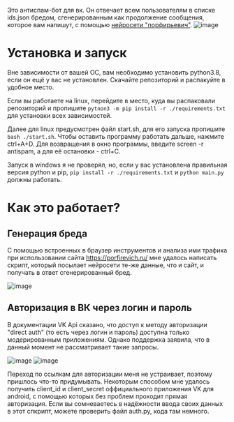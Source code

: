 Это антиспам-бот для вк. Он отвечает всем пользователям в списке ids.json бредом, сгенерированным как продолжение сообщения, которое вам напишут, с помощью [нейросети "порфирьевич"](https://porfirevich.ru/).
![image](https://user-images.githubusercontent.com/33802666/159250720-9b8b5ec5-7d79-4dc8-9159-3fd092d09839.png)

# Установка и запуск
Вне зависимости от вашей ОС, вам необходимо установить python3.8, если он ещё у вас не установлен. 
Скачайте репозиторий и распакуйте в удобное место.

Если вы работаете на linux, перейдите в место, куда вы распаковали репозиторий и пропишите ```pytnon3 -m pip install -r ./requirements.txt``` для установки всех
зависимостей.

Далее для linux предусмотрен файл start.sh, для его запуска пропишите ```bash ./start.sh```. Чтобы оставить программу работать дальше, нажмите ctrl+A+D. Для возвращения
в окно программы, введите screen -r antispam, а для её остановки - ctrl+C.

Запуск в windows я не проверял, но, если у вас установлена правильная версия python и pip, ```pip install -r ./requirements.txt``` и ```python main.py``` должны работать.

# Как это работает?

## Генерация бреда
С помощью встроенных в браузер инструментов и анализа ими трафика при использовании сайта https://porfirevich.ru/ мне удалось написать скрипт, который посылает нейросети те-же данные,
что и сайт, и получать в ответ сгенерированный бред.

![image](https://user-images.githubusercontent.com/33802666/159251104-619ebcf4-03c5-479b-a6a4-7fcc4f016583.png)

## Авторизация в ВК через логин и пароль
В документации VK Api сказано, что доступ к методу авторизации "direct auth" (то есть через логин и пароль) доступна только модерированным приложениям.
Однако поддержка заявила, что в данный момент не рассматривает такие запросы. 

![image](https://user-images.githubusercontent.com/33802666/159251551-4e94087b-9823-41c3-ad88-b7d414fd0b08.png)
![image](https://user-images.githubusercontent.com/33802666/159251629-f8a8bee8-ccbc-4159-86e6-937ccd48d37c.png)

Переход по ссылкам для авторизации меня не устраивает, поэтому пришлось что-то придумывать. Некоторым способом мне удалось получить client_id и client_secret
оффициального приложения VK для android, с помощью которых без проблем проходит прямая авторизация. Если вы сомневаетесь в надёжности ввода своих данных в этот спкрипт,
можете проверить файл auth.py, кода там немного. 
